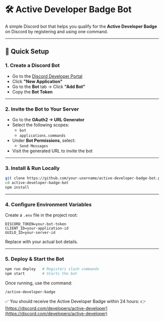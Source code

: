 # 🛠️ Active Developer Badge Bot

A simple Discord bot that helps you qualify for the **Active Developer Badge** on Discord by registering and using one command.

---

## 🚀 Quick Setup

### 1. Create a Discord Bot

- Go to the [Discord Developer Portal](https://discord.com/developers/applications)
- Click **"New Application"**
- Go to the **Bot** tab → Click **"Add Bot"**
- Copy the **Bot Token**

---

### 2. Invite the Bot to Your Server

- Go to the **OAuth2 → URL Generator**
- Select the following scopes:
  - `bot`
  - `applications.commands`
- Under **Bot Permissions**, select:
  - `Send Messages`
- Visit the generated URL to invite the bot

---

### 3. Install & Run Locally

```bash
git clone https://github.com/your-username/active-developer-badge-bot.git
cd active-developer-badge-bot
npm install
```

---

### 4. Configure Environment Variables

Create a `.env` file in the project root:

```env
DISCORD_TOKEN=your-bot-token
CLIENT_ID=your-application-id
GUILD_ID=your-server-id
```

Replace with your actual bot details.

---

### 5. Deploy & Start the Bot

```bash
npm run deploy   # Registers slash commands
npm start        # Starts the bot
```

Once running, use the command:

```
/active-developer-badge
```

✅ You should receive the Active Developer Badge within 24 hours:
👉 [https://discord.com/developers/active-developer](https://discord.com/developers/active-developer)

